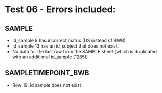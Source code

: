 # Test 06 - Errors included:

## SAMPLE

- Id_sample 8 has incorrect matrix (US instead of BWB)
- Id_sample 13 has an id_subject that does not exist.
- No data for the last row from the SAMPLE sheet (which is duplicated with an additional id_sample (1285))

## SAMPLETIMEPOINT_BWB

- Row 19: id sample does not exist


